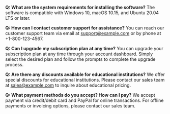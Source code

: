 **Q: What are the system requirements for installing the software?**
The software is compatible with Windows 10, macOS 10.15, and Ubuntu 20.04 LTS or later.

**Q: How can I contact customer support for assistance?**
You can reach our customer support team via email at support@example.com or by phone at +1-800-123-4567.

**Q: Can I upgrade my subscription plan at any time?**
You can upgrade your subscription plan at any time through your account dashboard. Simply select the desired plan and follow the prompts to complete the upgrade process.

**Q: Are there any discounts available for educational institutions?**
We offer special discounts for educational institutions. Please contact our sales team at sales@example.com to inquire about educational pricing.

**Q: What payment methods do you accept? How can I pay?**
We accept payment via credit/debit card and PayPal for online transactions. For offline payments or invoicing options, please contact our sales team.
